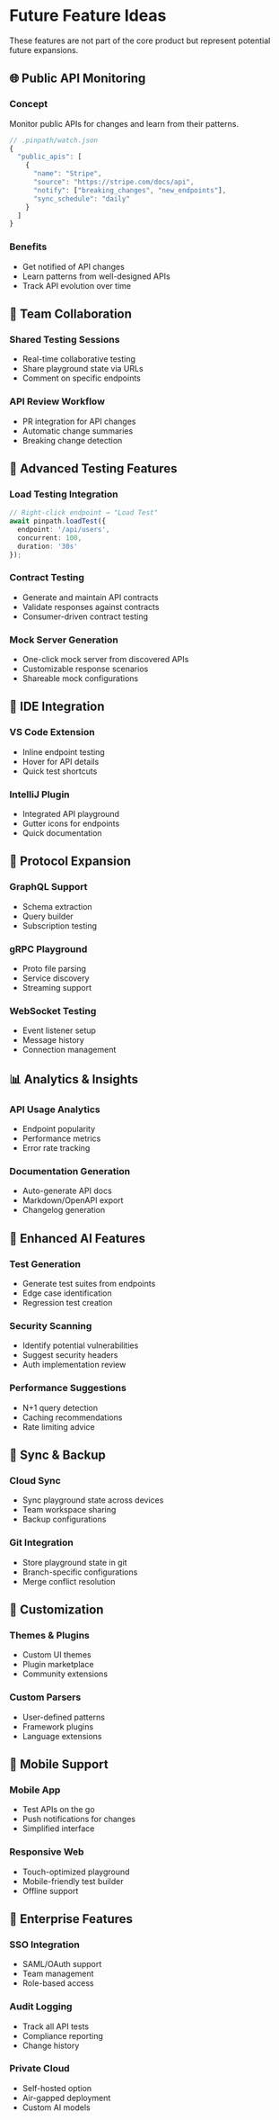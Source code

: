 # Future Feature Ideas

These features are not part of the core product but represent potential future expansions.

## 🌐 Public API Monitoring

### Concept
Monitor public APIs for changes and learn from their patterns.

```javascript
// .pinpath/watch.json
{
  "public_apis": [
    {
      "name": "Stripe",
      "source": "https://stripe.com/docs/api",
      "notify": ["breaking_changes", "new_endpoints"],
      "sync_schedule": "daily"
    }
  ]
}
```

### Benefits
- Get notified of API changes
- Learn patterns from well-designed APIs
- Track API evolution over time

## 🤝 Team Collaboration

### Shared Testing Sessions
- Real-time collaborative testing
- Share playground state via URLs
- Comment on specific endpoints

### API Review Workflow
- PR integration for API changes
- Automatic change summaries
- Breaking change detection

## 🧪 Advanced Testing Features

### Load Testing Integration
```typescript
// Right-click endpoint → "Load Test"
await pinpath.loadTest({
  endpoint: '/api/users',
  concurrent: 100,
  duration: '30s'
});
```

### Contract Testing
- Generate and maintain API contracts
- Validate responses against contracts
- Consumer-driven contract testing

### Mock Server Generation
- One-click mock server from discovered APIs
- Customizable response scenarios
- Shareable mock configurations

## 🔌 IDE Integration

### VS Code Extension
- Inline endpoint testing
- Hover for API details
- Quick test shortcuts

### IntelliJ Plugin
- Integrated API playground
- Gutter icons for endpoints
- Quick documentation

## 🚀 Protocol Expansion

### GraphQL Support
- Schema extraction
- Query builder
- Subscription testing

### gRPC Playground
- Proto file parsing
- Service discovery
- Streaming support

### WebSocket Testing
- Event listener setup
- Message history
- Connection management

## 📊 Analytics & Insights

### API Usage Analytics
- Endpoint popularity
- Performance metrics
- Error rate tracking

### Documentation Generation
- Auto-generate API docs
- Markdown/OpenAPI export
- Changelog generation

## 🤖 Enhanced AI Features

### Test Generation
- Generate test suites from endpoints
- Edge case identification
- Regression test creation

### Security Scanning
- Identify potential vulnerabilities
- Suggest security headers
- Auth implementation review

### Performance Suggestions
- N+1 query detection
- Caching recommendations
- Rate limiting advice

## 🔄 Sync & Backup

### Cloud Sync
- Sync playground state across devices
- Team workspace sharing
- Backup configurations

### Git Integration
- Store playground state in git
- Branch-specific configurations
- Merge conflict resolution

## 🎨 Customization

### Themes & Plugins
- Custom UI themes
- Plugin marketplace
- Community extensions

### Custom Parsers
- User-defined patterns
- Framework plugins
- Language extensions

## 📱 Mobile Support

### Mobile App
- Test APIs on the go
- Push notifications for changes
- Simplified interface

### Responsive Web
- Touch-optimized playground
- Mobile-friendly test builder
- Offline support

## 🏢 Enterprise Features

### SSO Integration
- SAML/OAuth support
- Team management
- Role-based access

### Audit Logging
- Track all API tests
- Compliance reporting
- Change history

### Private Cloud
- Self-hosted option
- Air-gapped deployment
- Custom AI models
